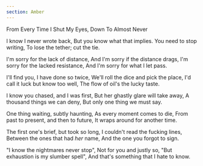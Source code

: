 ```yaml
---
section: Amber
---
```


From Every Time I Shut My Eyes, Down To Almost Never

I know I never wrote back,
But you know what that implies.
You need to stop writing,
To lose the tether; cut the tie.

I'm sorry for the lack of distance,
And I'm sorry if the distance drags,
I'm sorry for the lacked resistance,
And I'm sorry for what I let pass.

I'll find you, I have done so twice,
We'll roll the dice and pick the place,
I'd call it luck but know too well,
The flow of oil's the lucky taste.

I know you chased, and I was first,
But her ghastly glare will take away,
A thousand things we can deny,
But only one thing we must say.

One thing waiting, subtly haunting,
As every moment comes to die,
From past to present, and then to future,
It wraps around for another time.

The first one's brief, but took so long,
I couldn't read the fucking lines,
Between the ones that had *her* name,
And the one you forgot to sign.

"I know the nightmares never stop",
Not for you and justly so,
"But exhaustion is my slumber spell",
And that's something that I hate to know.
